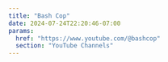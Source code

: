 ```yaml
---
title: "Bash Cop"
date: 2024-07-24T22:20:46-07:00
params:
  href: "https://www.youtube.com/@bashcop"
  section: "YouTube Channels"
---
```

